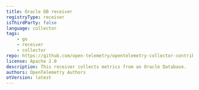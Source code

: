 ```yaml
---
title: Oracle DB receiver
registryType: receiver
isThirdParty: false
language: collector
tags:
    - go
    - receiver
    - collector
repo: https://github.com/open-telemetry/opentelemetry-collector-contrib/tree/main/receiver/oracledbreceiver
license: Apache 2.0
description: This receiver collects metrics from an Oracle Database.
authors: OpenTelemetry Authors
otVersion: latest
---
```

